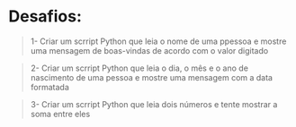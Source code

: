# Desafios:

>1- Criar um scrript Python que leia o nome de uma ppessoa e mostre uma mensagem de boas-vindas de acordo com o valor digitado

>2- Criar um scrript Python que leia o dia, o mês e o ano de nascimento de uma pessoa e mostre uma mensagem com a data formatada

>3- Criar um scrript Python que leia dois números e tente mostrar a soma entre eles